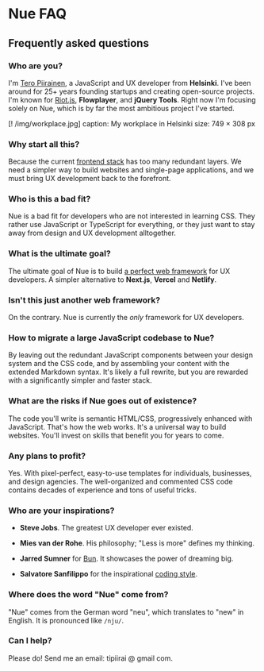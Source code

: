 
# Nue FAQ

## Frequently asked questions

### Who are you?
I'm [Tero Piirainen](//twitter.com/tipiirai), a JavaScript and UX developer from **Helsinki**. I've been around for 25+ years founding startups and creating open-source projects. I'm known for [Riot.js](//riot.js.org/), **Flowplayer**, and **jQuery Tools**. Right now I'm focusing solely on Nue, which is by far the most ambitious project I've started.

[! /img/workplace.jpg]
  caption: My workplace in Helsinki
  size: 749 × 308 px

### Why start all this?
Because the current [frontend stack](//roadmap.sh/frontend) has too many redundant layers. We need a simpler way to build websites and single-page applications, and we must bring UX development back to the forefront.


### Who is this a bad fit?
Nue is a bad fit for developers who are not interested in learning CSS. They rather use JavaScript or TypeScript for everything, or they just want to stay away from design and UX development alltogether.

### What is the ultimate goal?
The ultimate goal of Nue is to build [a perfect web framework](/blog/perfect-web-framework/) for UX developers. A simpler alternative to **Next.js**, **Vercel** and **Netlify**.


### Isn't this just another web framework?
On the contrary. Nue is currently the *only* framework for UX developers.

### How to migrate a large JavaScript codebase to Nue?
By leaving out the redundant JavaScript components between your design system and the CSS code, and by assembling your content with the extended Markdown syntax. It's likely a full rewrite, but you are rewarded with a significantly simpler and faster stack.


### What are the risks if Nue goes out of existence?
The code you'll write is semantic HTML/CSS, progressively enhanced with JavaScript. That's how the web works. It's a universal way to build websites. You'll invest on skills that benefit you for years to come.


### Any plans to profit?
Yes. With pixel-perfect, easy-to-use templates for individuals, businesses, and design agencies. The well-organized and commented CSS code contains decades of experience and tons of useful tricks.


### Who are your inspirations?

- **Steve Jobs**. The greatest UX developer ever existed.

- **Mies van der Rohe**. His philosophy; "Less is more" defines my thinking.

- **Jarred Sumner** for [Bun](//bun.sh). It showcases the power of dreaming big.

- **Salvatore Sanfilippo** for the inspirational [coding style](//github.com/redis/redis/tree/unstable/src).


### Where does the word "Nue" come from?
"Nue" comes from the German word "neu", which translates to "new" in English. It is pronounced like `/nju/`.

### Can I help?
Please do! Send me an email: tipiirai @ gmail com.

